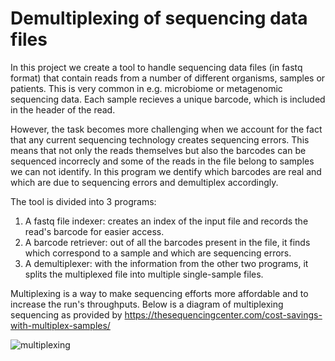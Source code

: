 # Demultiplexing of sequencing data files
In this project we create a tool to handle sequencing data files (in fastq format) that contain reads from a number of different organisms, samples or patients. This is very common in e.g. microbiome or metagenomic sequencing data. Each sample recieves a unique barcode, which is included in the header of the read.

However, the task becomes more challenging when we account for the fact that any current sequencing technology creates sequencing errors. This means that not only the reads themselves but also the barcodes can be sequenced incorrecly and some of the reads in the file belong to samples we can not identify. In this program we dentify which barcodes are real and which are due to sequencing errors and demultiplex accordingly.

The tool is divided into 3 programs:
 1. A fastq file indexer: creates an index of the input file and records the read's barcode for easier access.
 2. A barcode retriever: out of all the barcodes present in the file, it finds which correspond to a sample and which are sequencing errors.
 3. A demultiplexer: with the information from the other two programs, it splits the multiplexed file into multiple single-sample files.

Multiplexing is a way to make sequencing efforts more affordable and to increase the run's throughputs. Below is a diagram of multiplexing sequencing as provided by https://thesequencingcenter.com/cost-savings-with-multiplex-samples/

![multiplexing](https://user-images.githubusercontent.com/55362769/120242871-48dfa080-c266-11eb-80c8-71ab3a31630f.png)
